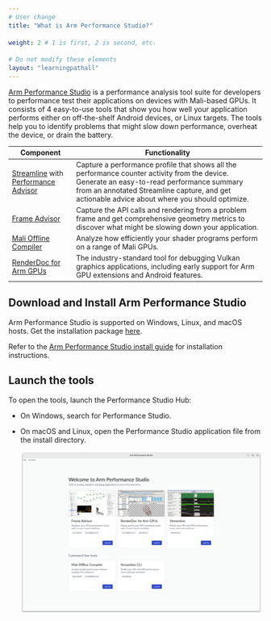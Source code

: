 ```yaml
---
# User change
title: "What is Arm Performance Studio?"

weight: 2 # 1 is first, 2 is second, etc.

# Do not modify these elements
layout: "learningpathall"
---
```

[Arm Performance Studio](https://developer.arm.com/Tools%20and%20Software/Arm%20Performance%20Studio) is a performance analysis tool suite for developers to performance test their applications on devices with Mali-based GPUs. It consists of 4 easy-to-use tools that show you how well your application performs either on off-the-shelf Android devices, or Linux targets. The tools help you to identify problems that might slow down performance, overheat the device, or drain the battery.

| Component | Functionality |
|----------|-------------|
| [Streamline](https://developer.arm.com/Tools%20and%20Software/Streamline%20Performance%20Analyzer) with [Performance Advisor](https://developer.arm.com/Tools%20and%20Software/Performance%20Advisor) | Capture a performance profile that shows all the performance counter activity from the device. Generate an easy-to-read performance summary from an annotated Streamline capture, and get actionable advice about where you should optimize. |
| [Frame Advisor](https://developer.arm.com/Tools%20and%20Software/Frame%20Advisor) | Capture the API calls and rendering from a problem frame and get comprehensive geometry metrics to discover what might be slowing down your application. |
| [Mali Offline Compiler](https://developer.arm.com/Tools%20and%20Software/Mali%20Offline%20Compiler) | Analyze how efficiently your shader programs perform on a range of Mali GPUs. |
| [RenderDoc for Arm GPUs](https://developer.arm.com/Tools%20and%20Software/RenderDoc%20for%20Arm%20GPUs) | The industry-standard tool for debugging Vulkan graphics applications, including early support for Arm GPU extensions and Android features. |

## Download and Install Arm Performance Studio

Arm Performance Studio is supported on Windows, Linux, and macOS hosts. Get the installation package [here](https://developer.arm.com/Tools%20and%20Software/Arm%20Performance%20Studio#Downloads).

Refer to the [Arm Performance Studio install guide](/install-guides/ams/) for installation instructions.

## Launch the tools

To open the tools, launch the Performance Studio Hub:

- On Windows, search for Performance Studio.
- On macOS and Linux, open the Performance Studio application file from the install directory.

   ![Performance Studio Hub](images/ps_hub.png)
